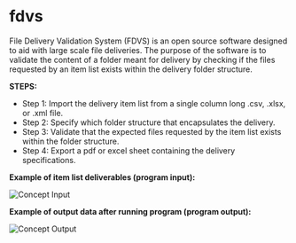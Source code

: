 # fdvs
File Delivery Validation System (FDVS) is an open source software designed to aid with large scale file deliveries.
The purpose of the software is to validate the content of a folder meant for delivery by checking if the files requested by an item list exists within the delivery folder structure.

**STEPS:**

- Step 1: Import the delivery item list from a single column long .csv, .xlsx, or .xml file.
- Step 2: Specify which folder structure that encapsulates the delivery.
- Step 3: Validate that the expected files requested by the item list exists within the folder structure.
- Step 4: Export a pdf or excel sheet containing the delivery specifications.

**Example of item list deliverables (program input):**

![Concept Input](https://github.com/RasmusBroborg/fdvs/blob/main/Assets/ReadMe/InputValuesExample.png)

**Example of output data after running program (program output):**

![Concept Output](https://github.com/RasmusBroborg/fdvs/blob/main/Assets/ReadMe/OutputValuesExample.png)

